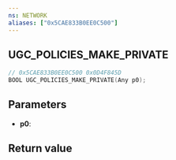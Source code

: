 ```yaml
---
ns: NETWORK
aliases: ["0x5CAE833B0EE0C500"]
---
```

## UGC_POLICIES_MAKE_PRIVATE

```c
// 0x5CAE833B0EE0C500 0x0D4F845D
BOOL UGC_POLICIES_MAKE_PRIVATE(Any p0);
```

## Parameters
* **p0**: 

## Return value
